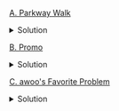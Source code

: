 [A. Parkway Walk](https://codeforces.com/contest/1697/problem/A)

<details><summary>Solution</summary>

![](https://github.com/archishmanghos/code-images/blob/master/Codeforces/Edu-130/A.png)

</details>


[B. Promo](https://codeforces.com/contest/1697/problem/B)

<details><summary>Solution</summary>

![](https://github.com/archishmanghos/code-images/blob/master/Codeforces/Edu-130/B.png)

</details>



[C. awoo's Favorite Problem](https://codeforces.com/contest/1697/problem/C)

<details><summary>Solution</summary>

![](https://github.com/archishmanghos/code-images/blob/master/Codeforces/Edu-130/C.png)

</details>